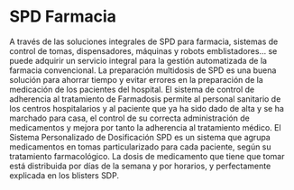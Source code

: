 # SPD Farmacia
A través de las soluciones integrales de SPD para farmacia, sistemas de control de tomas, dispensadores, máquinas y robots emblistadores… se puede adquirir un servicio integral para la gestión automatizada de la farmacia convencional.
La preparación multidosis de SPD es una buena solución para ahorrar tiempo y evitar errores en la preparación de la medicación de los pacientes del hospital.
El sistema de control de adherencia al tratamiento de Farmadosis permite al personal sanitario de los centros hospitalarios y al paciente que ya ha sido dado de alta y se ha marchado para casa, el control de su correcta administración de medicamentos y mejora por tanto la adherencia al tratamiento médico.
El Sistema Personalizado de Dosificación SPD es un sistema que agrupa medicamentos en tomas particularizado para cada paciente, según su tratamiento farmacológico. 
La dosis de medicamento que tiene que tomar está distribuida por días de la semana y por horarios, y perfectamente explicada en los blisters SDP.

